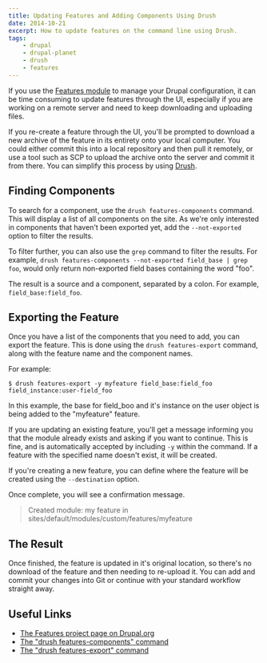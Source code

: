 ```yaml
---
title: Updating Features and Adding Components Using Drush
date: 2014-10-21
excerpt: How to update features on the command line using Drush.
tags:
    - drupal
    - drupal-planet
    - drush
    - features
---
```


If you use the [Features module](http://drupal.org/project/features) to manage
your Drupal configuration, it can be time consuming to update features through
the UI, especially if you are working on a remote server and need to keep
downloading and uploading files.

If you re-create a feature through the UI, you'll be prompted to download a new
archive of the feature in its entirety onto your local computer. You could
either commit this into a local repository and then pull it remotely, or use a
tool such as SCP to upload the archive onto the server and commit it from there.
You can simplify this process by using [Drush](http://drush.org).

## Finding Components

To search for a component, use the `drush features-components` command. This
will display a list of all components on the site. As we're only interested in
components that haven't been exported yet, add the `--not-exported` option to
filter the results.

To filter further, you can also use the `grep` command to filter the results.
For example, `drush features-components --not-exported field_base | grep foo`,
would only return non-exported field bases containing the word "foo".

The result is a source and a component, separated by a colon. For example,
`field_base:field_foo`.

## Exporting the Feature

Once you have a list of the components that you need to add, you can export the
feature. This is done using the `drush features-export` command, along with the
feature name and the component names.

For example:

```language-bash
$ drush features-export -y myfeature field_base:field_foo field_instance:user-field_foo
```

In this example, the base for field_boo and it's instance on the user object is
being added to the "myfeature" feature.

If you are updating an existing feature, you'll get a message informing you that
the module already exists and asking if you want to continue. This is fine, and
is automatically accepted by including `-y` within the command. If a feature
with the specified name doesn't exist, it will be created.

If you're creating a new feature, you can define where the feature will be
created using the `--destination` option.

Once complete, you will see a confirmation message.

> Created module: my feature in sites/default/modules/custom/features/myfeature

## The Result

Once finished, the feature is updated in it's original location, so there's no
download of the feature and then needing to re-upload it. You can add and commit
your changes into Git or continue with your standard workflow straight away.

## Useful Links

- [The Features project page on Drupal.org](http://www.drupal.org/project/features)
- [The "drush features-components" command](http://www.drushcommands.com/drush-6x/features/features-components)
- [The "drush features-export" command](http://www.drushcommands.com/drush-6x/features/features-export)
